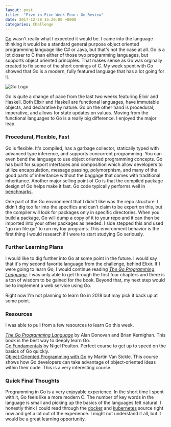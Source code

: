 ```yaml
---
layout: post
title:  "Five in Five Week Four: Go Review"
date: 2017-12-28 15:20:00 +0000
categories: Challenge
---
```

[Go][go] wasn't really what I expected it would be. I came into the language thinking it would be a standard general purpose object oriented programming language like C# or Java, but that's not the case at all. Go is a lot closer to C than either of those two programming languages, but supports object oriented principles. That makes sense as Go was orginally created to fix some of the short comings of C. My week spent with Go showed that Go is a modern, fully featured language that has a lot going for it.

![Go Logo](https://farm5.staticflickr.com/4686/24361899717_1f0b3e62f7_z.jpg)

Go is quite a change of pace from the last two weeks featuring Elixir and Haskell. Both Elixir and Haskell are functional languages, have immutable objects, and declarative by nature. Go on the other hand is procedural, imperative, and allows for state updates on values. Moving from the functional languages to Go is a really big difference. I enjoyed the major leap.

### Procedural, Flexible, Fast
Go is flexible. It's compiled, has a garbage collector, statically typed with advanced type inference, and supports concurrent programming. You can even bend the language to use object oriented programming concepts. Go has built for support interfaces and composition which allow developers to utilize encapsulation, message passing, polymorphism, and many of the good parts of inheritance without the baggage that comes with traditional inheritance. Another major selling point of Go is that the compiled package design of Go helps make it fast. Go code typically performs well in [benchmarks][bench].

One part of the Go environment that I didn't like was the repo structure. I didn't dig too far into the specifics and can't claim to be expert on this, but the compiler will look for packages only in specific directories. When you build a package, Go will dump a copy of it to your repo and it can then be imported into your other packages as needed. I side stepped this and used "go run file.go" to run my toy programs. This environment behavior is the first thing I would research if I were to start studying Go seriously.

### Further Learning Plans
I would like to dig further into Go at some point in the future. I would say that it's my second favorite language from the challenge, behind Elixir. If I were going to learn Go, I would continue reading *[The Go Programming Language][tgp]*. I was only able to get through the first four chapters and there is a ton of wisdom to be gained for the book. Beyond that, my next step would be to implement a web service using Go.

Right now I'm not planning to learn Go in 2018 but may pick it back up at some point.

### Resources
I was able to pull from a few resources to learn Go this week.

*[The Go Programming Language][tgp]* by Alan Donovan and Brian Kernighan. This book is the best way to deeply learn Go.  
[Go Fundamentals][gof] by Nigel Poulton. Perfect course to get up to speed on the basics of Go quickly.  
[Object-Oriented Programming with Go][oogo] by Martin Van Sickle. This course shows how Go developers can take advantage of object-oriented ideas within their code. This is a very interesting course.  

### Quick Final Thoughts
Programming in Go is a very enjoyable experience. In the short time I spent with it, Go feels like a more modern C. The number of key words in the language is small and picking up the basics of the languages felt natural. I honestly think I could read through the [docker][doc] and [kubernetes][kub] source right now and get a lot out of the experience. I might not understand it all, but it would be a great learning opportunity.



[pe]: https://pragprog.com/book/elixir13/programming-elixir-1-3
[eia]: https://www.manning.com/books/elixir-in-action
[pp]: https://pragprog.com/book/phoenix/programming-phoenix
[expl]: https://app.pluralsight.com/library/courses/elixir-getting-started/table-of-contents
[ah]: https://en.wikipedia.org/wiki/Anders_Hejlsberg
[ts]: https://www.typescriptlang.org/
[repohs]: https://github.com/jpniederer/FiveInFive-Haskell
[repots]: https://github.com/jpniederer/FiveInFive-TypeScript
[repoex]: https://github.com/jpniederer/FiveInFive-Elixir
[repogo]: https://github.com/jpniederer/FiveInFive-Go
[js]: https://developer.mozilla.org/en-US/docs/Web/JavaScript
[fnf]: https://dev-eryday.com/challenge/2017/11/30/Five-Languages-in-Five-Weeks.html
[node]: https://nodejs.org/en/
[hts]: https://github.com/jpniederer/FiveInFive-TypeScript/tree/master/HelloTypeScript
[lf]: https://github.com/jpniederer/FiveInFive-TypeScript/tree/master/LanguageFeatures
[tt]: https://github.com/jpniederer/FiveInFive-TypeScript/tree/master/TestingTypeScript
[rc]: https://github.com/jpniederer/FiveInFive-TypeScript/tree/master/RosettaCode
[book]: https://basarat.gitbooks.io/typescript/
[red]: https://github.com/reactjs/redux
[er]: https://en.wikipedia.org/wiki/Erlang_(programming_language)
[px]: http://phoenixframework.org/
[hsp]: https://app.pluralsight.com/library/courses/haskell-fundamentals-part1/table-of-contents
[lgg]: http://learnyouahaskell.com/chapters
[re]: https://maciek.io/rest-api-in-haskell/
[hs]: https://www.haskell.org/
[go]: https://golang.org/
[oogo]: https://app.pluralsight.com/library/courses/go-object-oriented-programming/table-of-contents
[tgp]: https://www.amazon.com/Programming-Language-Addison-Wesley-Professional-Computing/dp/0134190440/
[gof]: https://app.pluralsight.com/library/courses/go-fundamentals/table-of-contents
[bench]: https://benchmarksgame.alioth.debian.org/u64q/measurements.php?lang=go
[kub]: https://github.com/kubernetes/kubernetes
[doc]: https://github.com/docker/docker-ce